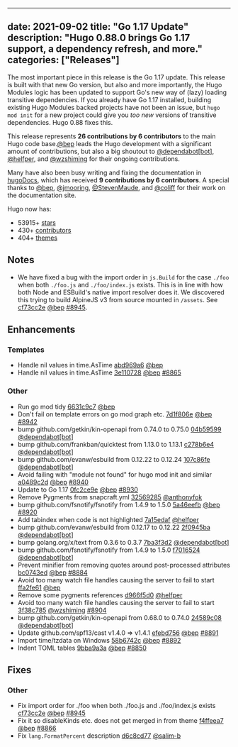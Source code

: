 
---
date: 2021-09-02
title: "Go 1.17 Update"
description: "Hugo 0.88.0 brings Go 1.17 support, a dependency refresh, and more."
categories: ["Releases"]
---

The most important piece in this release is the Go 1.17 update. This release is built with that new Go version, but also and more importantly, the Hugo Modules logic has been updated to support Go's new way of (lazy) loading transitive dependencies. If you already have Go 1.17 installed, building existing Hugo Modules backed projects have not been an issue, but `hugo mod init` for a new project could give you _too new_ versions of transitive dependencies. Hugo 0.88 fixes this.

This release represents **26 contributions by 6 contributors** to the main Hugo code base.[@bep](https://github.com/bep) leads the Hugo development with a significant amount of contributions, but also a big shoutout to [@dependabot[bot]](https://github.com/apps/dependabot), [@helfper](https://github.com/helfper), and [@wzshiming](https://github.com/wzshiming) for their ongoing contributions.

Many have also been busy writing and fixing the documentation in [hugoDocs](https://github.com/gohugoio/hugoDocs),
which has received **9 contributions by 6 contributors**. A special thanks to [@bep](https://github.com/bep), [@jmooring](https://github.com/jmooring), [@StevenMaude](https://github.com/StevenMaude), and [@coliff](https://github.com/coliff) for their work on the documentation site.

Hugo now has:

* 53915+ [stars](https://github.com/gohugoio/hugo/stargazers)
* 430+ [contributors](https://github.com/gohugoio/hugo/graphs/contributors)
* 404+ [themes](http://themes.gohugo.io/)

## Notes
* We have fixed a bug with the import order in `js.Build` for the case `./foo` when both `./foo.js` and `./foo/index.js` exists. This is in line with how both Node and ESBuild's native import resolver does it. We discovered this trying to build AlpineJS v3 from source mounted in `/assets`. See [cf73cc2e](https://github.com/gohugoio/hugo/commit/cf73cc2ececd4e794df09ea382a38ab18960d84e) [@bep](https://github.com/bep) [#8945](https://github.com/gohugoio/hugo/issues/8945).

## Enhancements

### Templates

* Handle nil values in time.AsTime [abd969a6](https://github.com/gohugoio/hugo/commit/abd969a670852f9ed57c1a26434445aa985706fe) [@bep](https://github.com/bep) 
* Handle nil values in time.AsTime [3e110728](https://github.com/gohugoio/hugo/commit/3e11072892ca31bb76980ee38890a4bd92d83dfd) [@bep](https://github.com/bep) [#8865](https://github.com/gohugoio/hugo/issues/8865)

### Other

* Run go mod tidy [6631c9c7](https://github.com/gohugoio/hugo/commit/6631c9c7e00fb9dc237b4ec2fbb261d05df268d1) [@bep](https://github.com/bep) 
* Don't fail on template errors on go mod graph etc. [7d1f806e](https://github.com/gohugoio/hugo/commit/7d1f806ecb3621ae7b545a686d04de4568814055) [@bep](https://github.com/bep) [#8942](https://github.com/gohugoio/hugo/issues/8942)
* bump github.com/getkin/kin-openapi from 0.74.0 to 0.75.0 [04b59599](https://github.com/gohugoio/hugo/commit/04b59599613a62d378bf3710ac0eb06c9543b96d) [@dependabot[bot]](https://github.com/apps/dependabot) 
* bump github.com/frankban/quicktest from 1.13.0 to 1.13.1 [c278b6e4](https://github.com/gohugoio/hugo/commit/c278b6e45d56b101db9691347f9e5a99a9319572) [@dependabot[bot]](https://github.com/apps/dependabot) 
* bump github.com/evanw/esbuild from 0.12.22 to 0.12.24 [107c86fe](https://github.com/gohugoio/hugo/commit/107c86febbb7057c4ae90c6a35b3e8eda24297c7) [@dependabot[bot]](https://github.com/apps/dependabot) 
* Avoid failing with "module not found" for hugo mod init and similar [a0489c2d](https://github.com/gohugoio/hugo/commit/a0489c2dfd3ceb4d0702de0da7a4af3eabce05e5) [@bep](https://github.com/bep) [#8940](https://github.com/gohugoio/hugo/issues/8940)
* Update to Go 1.17 [0fc2ce9e](https://github.com/gohugoio/hugo/commit/0fc2ce9e4bf0524994a861b7300e4332f6f8d390) [@bep](https://github.com/bep) [#8930](https://github.com/gohugoio/hugo/issues/8930)
* Remove Pygments from snapcraft.yml [32569285](https://github.com/gohugoio/hugo/commit/32569285c181c8798ef594c12d3cfd7f9a252a04) [@anthonyfok](https://github.com/anthonyfok) 
* bump github.com/fsnotify/fsnotify from 1.4.9 to 1.5.0 [5a46eefb](https://github.com/gohugoio/hugo/commit/5a46eefbc6da3463b796ada8d15902be197455a3) [@bep](https://github.com/bep) [#8920](https://github.com/gohugoio/hugo/issues/8920)
* Add tabindex when code is not highlighted [7a15edaf](https://github.com/gohugoio/hugo/commit/7a15edafe240471c072d3548b72ccda0271ffd8f) [@helfper](https://github.com/helfper) 
* bump github.com/evanw/esbuild from 0.12.17 to 0.12.22 [2f0945ba](https://github.com/gohugoio/hugo/commit/2f0945bafe501103abe97b2f2b5566b28ec48e52) [@dependabot[bot]](https://github.com/apps/dependabot) 
* bump golang.org/x/text from 0.3.6 to 0.3.7 [7ba3f3d2](https://github.com/gohugoio/hugo/commit/7ba3f3d201e386cb9c7c15df5a6cc1c4b46473bd) [@dependabot[bot]](https://github.com/apps/dependabot) 
* bump github.com/fsnotify/fsnotify from 1.4.9 to 1.5.0 [f7016524](https://github.com/gohugoio/hugo/commit/f70165242b98e3ee182fbac08bf2893a7f09e961) [@dependabot[bot]](https://github.com/apps/dependabot) 
* Prevent minifier from removing quotes around post-processed attributes [bc0743ed](https://github.com/gohugoio/hugo/commit/bc0743ed8eafc3c2d9b21a1e8f1b05d64b85e8ba) [@bep](https://github.com/bep) [#8884](https://github.com/gohugoio/hugo/issues/8884)
* Avoid too many watch file handles causing the server to fail to start [ffa2fe61](https://github.com/gohugoio/hugo/commit/ffa2fe61172aa0d892234b23d1497c77a6a7f5c4) [@bep](https://github.com/bep) 
* Remove some pygments references [d966f5d0](https://github.com/gohugoio/hugo/commit/d966f5d08d7f75f1ae9acd94e292bf61de2adf0d) [@helfper](https://github.com/helfper) 
* Avoid too many watch file handles causing the server to fail to start [3f38c785](https://github.com/gohugoio/hugo/commit/3f38c785b7208440e2a9dd9a80cb39d4ae23e676) [@wzshiming](https://github.com/wzshiming) [#8904](https://github.com/gohugoio/hugo/issues/8904)
* bump github.com/getkin/kin-openapi from 0.68.0 to 0.74.0 [24589c08](https://github.com/gohugoio/hugo/commit/24589c0814bc5d21565470bec6215ee792f1655e) [@dependabot[bot]](https://github.com/apps/dependabot) 
* Update github.com/spf13/cast v1.4.0 => v1.4.1 [efebd756](https://github.com/gohugoio/hugo/commit/efebd756eb1f35c515ac82ccc85ec520bac91240) [@bep](https://github.com/bep) [#8891](https://github.com/gohugoio/hugo/issues/8891)
* Import time/tzdata on Windows [58b6742c](https://github.com/gohugoio/hugo/commit/58b6742cfeb6d4cd04450cbe9592209510c2b977) [@bep](https://github.com/bep) [#8892](https://github.com/gohugoio/hugo/issues/8892)
* Indent TOML tables [9bba9a3a](https://github.com/gohugoio/hugo/commit/9bba9a3a98fa268391597d8d7a52112fb401d952) [@bep](https://github.com/bep) [#8850](https://github.com/gohugoio/hugo/issues/8850)

## Fixes

### Other

* Fix import order for ./foo when both ./foo.js and ./foo/index.js exists [cf73cc2e](https://github.com/gohugoio/hugo/commit/cf73cc2ececd4e794df09ea382a38ab18960d84e) [@bep](https://github.com/bep) [#8945](https://github.com/gohugoio/hugo/issues/8945)
* Fix it so disableKinds etc. does not get merged in from theme [f4ffeea7](https://github.com/gohugoio/hugo/commit/f4ffeea71dd3d044a2628bbb5d6634680667398f) [@bep](https://github.com/bep) [#8866](https://github.com/gohugoio/hugo/issues/8866)
* Fix `lang.FormatPercent` description [d6c8cd77](https://github.com/gohugoio/hugo/commit/d6c8cd771834ae2913658c652e30a9feadc2a7b7) [@salim-b](https://github.com/salim-b) 
